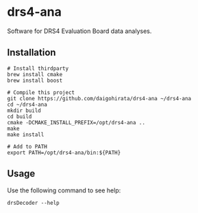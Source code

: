 # drs4-ana
Software for DRS4 Evaluation Board data analyses.

## Installation
```
# Install thirdparty
brew install cmake
brew install boost

# Compile this project
git clone https://github.com/daigohirata/drs4-ana ~/drs4-ana
cd ~/drs4-ana
mkdir build
cd build
cmake -DCMAKE_INSTALL_PREFIX=/opt/drs4-ana ..
make 
make install

# Add to PATH
export PATH=/opt/drs4-ana/bin:${PATH}
```
## Usage
Use the following command to see help:
```
drsDecoder --help
```